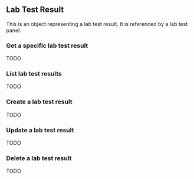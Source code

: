 ## Lab Test Result
This is an object representing a lab test result. It is referenced by a lab test panel.

### Get a specific lab test result
TODO

### List lab test results
TODO

### Create a lab test result
TODO

### Update a lab test result
TODO

### Delete a lab test result
TODO
